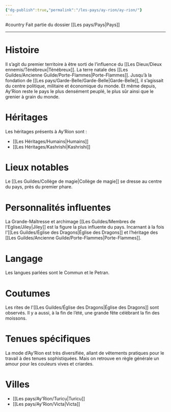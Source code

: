 ```yaml
---
{"dg-publish":true,"permalink":"/les-pays/ay-rion/ay-rion/"}
---
```


#country 
Fait partie du dossier [[Les pays/Pays\|Pays]]

-------

# Histoire
Il s’agit du premier territoire à être sorti de l’influence du [[Les Dieux/Dieux ennemis/Ténébreux\|Ténébreux]]. La terre natale des [[Les Guildes/Ancienne Guilde/Porte-Flammes\|Porte-Flammes]]. Jusqu’à la fondation de [[Les pays/Garde-Belle/Garde-Belle\|Garde-Belle]], il s’agissait du centre politique, militaire et économique du monde. Et même depuis, Ay’Rion reste le pays le plus densément peuplé, le plus sûr ainsi que le grenier à grain du monde.
# Héritages
Les héritages présents à Ay’Rion sont :
- [[Les Héritages/Humains\|Humains]]
- [[Les Héritages/Kashrishi\|Kashrishi]]
# Lieux notables
Le [[Les Guildes/Collège de magie\|Collège de magie]] se dresse au centre du pays, près du premier phare.
# Personnalités influentes
La Grande-Maîtresse et archimage [[Les Guildes/Membres de l'Eglise/Jiley\|Jiley]] est la figure la plus influente du pays. Incarnant à la fois l'[[Les Guildes/Église des Dragons\|Église des Dragons]] et l’héritage des [[Les Guildes/Ancienne Guilde/Porte-Flammes\|Porte-Flammes]].
# Langage
Les langues parlées sont le Commun et le Petran.
# Coutumes
Les rites de l'[[Les Guildes/Église des Dragons\|Église des Dragons]] sont observés.
Il y a aussi, à la fin de l’été, une grande fête célébrant la fin des moissons.
# Tenues spécifiques
La mode d’Ay’Rion est très diversifiée, allant de vêtements pratiques pour le travail à des tenues sophistiquées. Mais on retrouve en règle générale un amour pour les couleurs vives et criardes.
# Villes
- [[Les pays/Ay'Rion/Turicu\|Turicu]]
- [[Les pays/Ay'Rion/Victa\|Victa]]